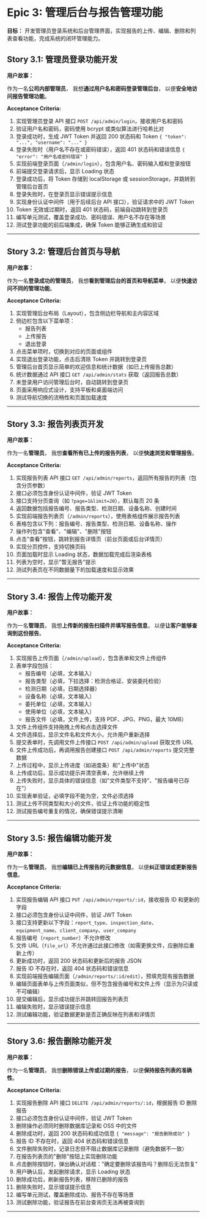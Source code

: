 # Epic 3: 管理后台与报告管理功能

**目标：** 开发管理员登录系统和后台管理界面，实现报告的上传、编辑、删除和列表查看功能，完成系统的闭环管理能力。

## Story 3.1: 管理员登录功能开发

**用户故事：**

作为一名**公司内部管理员**，
我想**通过用户名和密码登录管理后台**，
以便**安全地访问报告管理功能**。

**Acceptance Criteria:**

1. 实现管理员登录 API 接口 `POST /api/admin/login`，接收用户名和密码
2. 验证用户名和密码，密码使用 bcrypt 或类似算法进行哈希比对
3. 登录成功时，生成 JWT Token 并返回 200 状态码和 Token `{ "token": "...", "username": "..." }`
4. 登录失败时（用户名不存在或密码错误），返回 401 状态码和错误信息 `{ "error": "用户名或密码错误" }`
5. 实现前端登录页面（`/admin/login`），包含用户名、密码输入框和登录按钮
6. 前端提交登录请求后，显示 Loading 状态
7. 登录成功后，将 Token 存储到 localStorage 或 sessionStorage，并跳转到管理后台首页
8. 登录失败时，在登录页显示错误提示信息
9. 实现身份认证中间件（用于后续后台 API 接口），验证请求中的 JWT Token
10. Token 无效或过期时，返回 401 状态码，前端自动跳转到登录页
11. 编写单元测试，覆盖登录成功、密码错误、用户名不存在等场景
12. 测试登录功能的前后端集成，确保 Token 能够正确生成和验证

---

## Story 3.2: 管理后台首页与导航

**用户故事：**

作为一名**登录成功的管理员**，
我想**看到管理后台的首页和导航菜单**，
以便**快速访问不同的管理功能**。

**Acceptance Criteria:**

1. 实现管理后台布局（Layout），包含侧边栏导航和主内容区域
2. 侧边栏包含以下菜单项：
   - 报告列表
   - 上传报告
   - 退出登录
3. 点击菜单项时，切换到对应的页面或组件
4. 实现退出登录功能，点击后清除 Token 并跳转到登录页
5. 管理后台首页显示简单的欢迎信息和统计数据（如已上传报告总数）
6. 统计数据通过 API 接口 `GET /api/admin/stats` 获取（返回报告总数）
7. 未登录用户访问管理后台时，自动跳转到登录页
8. 页面采用响应式设计，支持平板和桌面端访问
9. 测试导航切换的流畅性和页面加载速度

---

## Story 3.3: 报告列表页开发

**用户故事：**

作为一名**管理员**，
我想**查看所有已上传的报告列表**，
以便**快速浏览和管理报告**。

**Acceptance Criteria:**

1. 实现报告列表 API 接口 `GET /api/admin/reports`，返回所有报告的列表（包含分页参数）
2. 接口必须包含身份认证中间件，验证 JWT Token
3. 接口支持分页查询（如 `?page=1&limit=20`），默认每页 20 条
4. 返回数据包括报告编号、报告类型、检测日期、设备名称、创建时间
5. 实现前端报告列表页（`/admin/reports`），使用表格组件展示报告列表
6. 表格包含以下列：报告编号、报告类型、检测日期、设备名称、操作
7. 操作列包含"查看"、"编辑"、"删除"按钮
8. 点击"查看"按钮，跳转到报告详情页（前台页面或后台详情页）
9. 实现分页控件，支持切换页码
10. 页面加载时显示 Loading 状态，数据加载完成后渲染表格
11. 列表为空时，显示"暂无报告"提示
12. 测试列表页在不同数据量下的加载速度和显示效果

---

## Story 3.4: 报告上传功能开发

**用户故事：**

作为一名**管理员**，
我想**上传新的报告扫描件并填写报告信息**，
以便**让客户能够查询到这份报告**。

**Acceptance Criteria:**

1. 实现报告上传页面（`/admin/upload`），包含表单和文件上传组件
2. 表单字段包括：
   - 报告编号（必填，文本输入）
   - 报告类型（必填，下拉选择：检测合格证、安装委托检验）
   - 检测日期（必填，日期选择器）
   - 设备名称（必填，文本输入）
   - 委托单位（必填，文本输入）
   - 使用单位（必填，文本输入）
   - 报告文件（必填，文件上传，支持 PDF、JPG、PNG，最大 10MB）
3. 文件上传组件支持拖拽上传和点击选择文件
4. 文件选择后，显示文件名和文件大小，允许用户重新选择
5. 提交表单时，先调用文件上传接口 `POST /api/admin/upload` 获取文件 URL
6. 文件上传成功后，再调用报告创建接口 `POST /api/admin/reports` 提交完整数据
7. 上传过程中，显示上传进度（如进度条）和"上传中"状态
8. 上传成功后，显示成功提示并清空表单，允许继续上传
9. 上传失败时，显示具体的错误信息（如"文件类型不支持"、"报告编号已存在"）
10. 实现表单验证，必填字段不能为空，文件必须选择
11. 测试上传不同类型和大小的文件，验证上传功能的稳定性
12. 测试报告编号重复的情况，确保错误提示清晰

---

## Story 3.5: 报告编辑功能开发

**用户故事：**

作为一名**管理员**，
我想**编辑已上传报告的元数据信息**，
以便**纠正错误或更新报告信息**。

**Acceptance Criteria:**

1. 实现报告编辑 API 接口 `PUT /api/admin/reports/:id`，接收报告 ID 和更新的字段
2. 接口必须包含身份认证中间件，验证 JWT Token
3. 接口支持更新以下字段：`report_type`、`inspection_date`、`equipment_name`、`client_company`、`user_company`
4. 报告编号（`report_number`）不允许修改
5. 文件 URL（`file_url`）不允许通过此接口修改（如需更换文件，应删除后重新上传）
6. 更新成功时，返回 200 状态码和更新后的报告 JSON
7. 报告 ID 不存在时，返回 404 状态码和错误信息
8. 实现前端报告编辑页面（`/admin/reports/:id/edit`），预填充现有报告数据
9. 编辑页面表单与上传页面类似，但不包含报告编号和文件上传（显示为只读或不可编辑）
10. 提交编辑后，显示成功提示并跳转回报告列表页
11. 编辑失败时，显示错误提示信息
12. 测试编辑功能，验证数据更新是否正确反映在列表和详情页

---

## Story 3.6: 报告删除功能开发

**用户故事：**

作为一名**管理员**，
我想**删除错误上传或过期的报告**，
以便**保持报告列表的准确性**。

**Acceptance Criteria:**

1. 实现报告删除 API 接口 `DELETE /api/admin/reports/:id`，根据报告 ID 删除报告
2. 接口必须包含身份认证中间件，验证 JWT Token
3. 删除操作必须同时删除数据库记录和 OSS 中的文件
4. 删除成功时，返回 200 状态码和成功信息 `{ "message": "报告删除成功" }`
5. 报告 ID 不存在时，返回 404 状态码和错误信息
6. 文件删除失败时，记录日志但不阻止数据库记录删除（避免数据不一致）
7. 在报告列表页的"删除"按钮上实现删除功能
8. 点击删除按钮时，弹出确认对话框："确定要删除该报告吗？删除后无法恢复"
9. 用户确认后，发起删除请求，显示 Loading 状态
10. 删除成功后，刷新报告列表，移除已删除的报告
11. 删除失败时，显示错误提示信息
12. 编写单元测试，覆盖删除成功、报告不存在等场景
13. 测试删除功能，验证报告在前台查询页无法再被查询到

---
